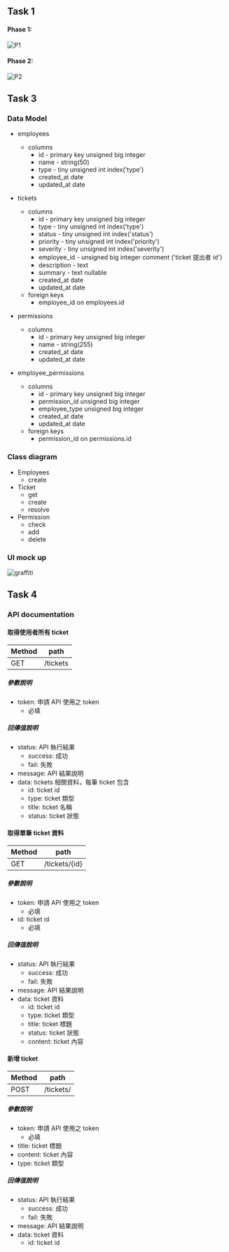 ## Task 1

#### Phase 1:

![P1](./task-images/uml-p1.jpg)

#### Phase 2:

![P2](./task-images/uml-p2.jpg)


## Task 3

### Data Model
* employees
    * columns
        * id - primary key unsigned big integer
        * name - string(50)
        * type - tiny unsigned int index('type')
        * created_at date
        * updated_at date

* tickets
    * columns
        * id - primary key unsigned big integer
        * type - tiny unsigned int index('type')
        * status - tiny unsigned int index('status')
        * priority - tiny unsigned int index('priority')
        * severity - tiny unsigned int index('severity')
        * employee_id - unsigned big integer comment ('ticket 提出者 id')
        * description - text
        * summary - text nullable
        * created_at date
        * updated_at date
    * foreign keys
        * employee_id on employees.id

* permissions
    * columns
        * id - primary key unsigned big integer
        * name - string(255)
        * created_at date
        * updated_at date

* employee_permissions
    * columns
        * id - primary key unsigned big integer
        * permission_id unsigned big integer
        * employee_type unsigned big integer
        * created_at date
        * updated_at date
    * foreign keys
        * permission_id on permissions.id

### Class diagram

* Employees
    * create
* Ticket
    * get
    * create
    * resolve
* Permission
    * check
    * add
    * delete
 
 ### UI mock up
 
 
 ![graffiti](./task-images/graffiti.png)

## Task 4 

### API documentation

#### 取得使用者所有 ticket
| Method | path  |
|---|---|
| GET  | /tickets  |

##### 參數說明

* token: 申請 API 使用之 token
    * 必填

##### 回傳值說明

* status: API 執行結果
    * success: 成功
    * fail: 失敗
* message: API 結果說明
* data: tickets 相關資料，每筆 ticket 包含
    * id: ticket id
    * type: ticket 類型
    * title: ticket 名稱
    * status: ticket 狀態
    
#### 取得單筆 ticket 資料
| Method | path  |
|---|---|
| GET  | /tickets/{id}  |

##### 參數說明

* token: 申請 API 使用之 token
    * 必填
* id: ticket id
    * 必填

##### 回傳值說明

* status: API 執行結果
    * success: 成功
    * fail: 失敗
* message: API 結果說明
* data: ticket 資料
    * id: ticket id
    * type: ticket 類型
    * title: ticket 標題
    * status: ticket 狀態
    * content: ticket 內容
    
#### 新增 ticket
| Method | path  |
|---|---|
| POST  | /tickets/  |

##### 參數說明

* token: 申請 API 使用之 token
    * 必填
* title: ticket 標題
* content: ticket 內容
* type: ticket 類型

##### 回傳值說明

* status: API 執行結果
    * success: 成功
    * fail: 失敗
* message: API 結果說明
* data: ticket 資料
    * id: ticket id
        
